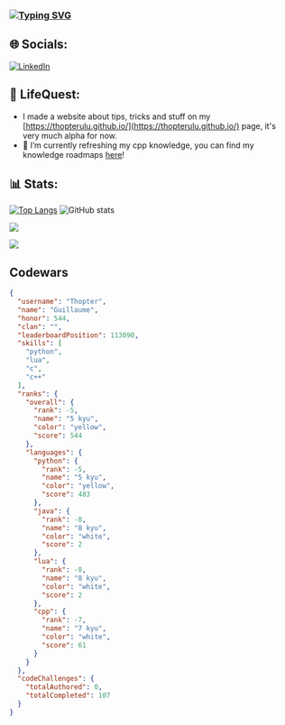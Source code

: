 ### [![Typing SVG](https://readme-typing-svg.demolab.com?font=Fira+code&pause=1000&width=435&lines=Hi+there+%F0%9F%91%8B;Developping+stuff.....;Playing+video+games....;Loosing+money+on+pieces+of+cardboard)](https://git.io/typing-svg)

## 🌐 Socials:
[![LinkedIn](https://img.shields.io/badge/LinkedIn-%230077B5.svg?logo=linkedin&logoColor=white)](https://www.linkedin.com/in/guillaumekgrs/)

## 🌱 LifeQuest:
- I made a website about tips, tricks and stuff on my [https://thopterulu.github.io/](https://thopterulu.github.io/) page, it's very much alpha for now.
- 🌱 I’m currently refreshing my cpp knowledge, you can find my knowledge roadmaps [here](https://github.com/Thopterulu/Personnal_Roadmap)!


## 📊 Stats:
[![Top Langs](https://github-readme-stats.vercel.app/api/top-langs/?username=thopterulu&layout=donut)](https://github.com/anuraghazra/github-readme-stats) ![GitHub stats](https://github-readme-stats.vercel.app/api?username=thopterulu\&rank_icon=github)

<a href="https://www.codewars.com/users/Thopter">![](https://www.codewars.com/users/Thopter/badges/large)</a>

<a href="https://www.codewars.com/users/Thopter">![](https://www.codewars.com/api/v1/users/Thopter)</a>
## Codewars
```json
{
  "username": "Thopter",
  "name": "Guillaume",
  "honor": 544,
  "clan": "",
  "leaderboardPosition": 113090,
  "skills": [
    "python",
    "lua",
    "c",
    "c++"
  ],
  "ranks": {
    "overall": {
      "rank": -5,
      "name": "5 kyu",
      "color": "yellow",
      "score": 544
    },
    "languages": {
      "python": {
        "rank": -5,
        "name": "5 kyu",
        "color": "yellow",
        "score": 483
      },
      "java": {
        "rank": -8,
        "name": "8 kyu",
        "color": "white",
        "score": 2
      },
      "lua": {
        "rank": -8,
        "name": "8 kyu",
        "color": "white",
        "score": 2
      },
      "cpp": {
        "rank": -7,
        "name": "7 kyu",
        "color": "white",
        "score": 61
      }
    }
  },
  "codeChallenges": {
    "totalAuthored": 0,
    "totalCompleted": 107
  }
}

```
